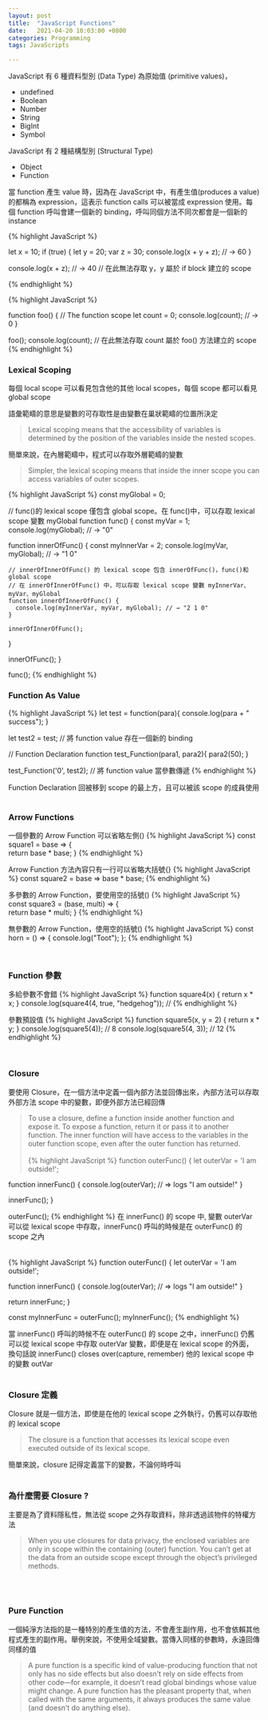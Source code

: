 ```yaml
---
layout: post
title:  "JavaScript Functions"
date:   2021-04-20 10:03:00 +0800
categories: Programming
tags: JavaScripts

---
```


JavaScript 有 6 種資料型別 (Data Type) 為原始值 (primitive values)，
- undefined
- Boolean
- Number
- String
- BigInt
- Symbol

JavaScript 有 2 種結構型別 (Structural Type)
- Object
- Function

當 function 產生 value 時，因為在 JavaScript 中，有產生值(produces a value)的都稱為 expression，這表示 function calls 可以被當成 expression 使用。每個 function 呼叫會建一個新的 binding，呼叫同個方法不同次都會是一個新的 instance
      

{% highlight JavaScript %}

let x = 10;
if (true) {
  let y = 20;
  var z = 30;
  console.log(x + y + z);
  // → 60
}

console.log(x + z); // → 40
// 在此無法存取 y，y 屬於 if block 建立的 scope

{% endhighlight %}

{% highlight JavaScript %}

function foo() {
  // The function scope
  let count = 0;
  console.log(count); // → 0
}

foo();
console.log(count); // 在此無法存取 count 屬於 foo() 方法建立的 scope
{% endhighlight %}
<br/>

### **Lexical Scoping**

每個 local scope 可以看見包含他的其他 local scopes，每個 scope 都可以看見 global scope

語彙範疇的意思是變數的可存取性是由變數在巢狀範疇的位置所決定
> Lexical scoping means that the accessibility of variables is determined by the position of the variables inside the nested scopes. 

簡單來說，在內層範疇中，程式可以存取外層範疇的變數
> Simpler, the lexical scoping means that inside the inner scope you can access variables of outer scopes.

{% highlight JavaScript %}
const myGlobal = 0;

// func()的 lexical scope 僅包含 global scope。在 func()中，可以存取 lexical scope 變數 myGlobal
function func() {
  const myVar = 1;
  console.log(myGlobal); // → "0"
    
  function innerOfFunc() {
    const myInnerVar = 2;
    console.log(myVar, myGlobal); // → "1 0"
    
    // innerOfInnerOfFunc() 的 lexical scope 包含 innerOfFunc()，func()和 global scope
    // 在 innerOfInnerOfFunc() 中，可以存取 lexical scope 變數 myInnerVar、myVar、myGlobal
    function innerOfInnerOfFunc() {
      console.log(myInnerVar, myVar, myGlobal); // → "2 1 0"
    }

    innerOfInnerOfFunc();
  }

  innerOfFunc();
}

func();
{% endhighlight %}
<br/>   

### **Function As Value**

{% highlight JavaScript %}
let test = function(para){
  console.log(para + " success");
}

let test2 = test; // 將 function value 存在一個新的 binding 

// Function Declaration
function test_Function(para1, para2){
  para2(50);
}

test_Function('0', test2); // 將 function value 當參數傳遞 
{% endhighlight %}

Function Declaration 回被移到 scope 的最上方，且可以被該 scope 的成員使用
<br><br/>

### **Arrow Functions**

一個參數的 Arrow Function 可以省略左側()
{% highlight JavaScript %}
const square1 = base => {  
  return base * base;
} 
{% endhighlight %}

Arrow Function 方法內容只有一行可以省略大括號{}
{% highlight JavaScript %}
const square2 = base =>  base * base;
{% endhighlight %}

多參數的 Arrow Function，要使用空的括號()
{% highlight JavaScript %}
const square3 = (base, multi) => {  
  return base * multi;
}
{% endhighlight %}

無參數的 Arrow Function，使用空的括號()
{% highlight JavaScript %}
const horn = () => {
  console.log("Toot");
}; 
{% endhighlight %}

<br/>   

### **Function 參數**

多給參數不會錯
{% highlight JavaScript %}
function square4(x) { return x * x; }
console.log(square4(4, true, "hedgehog")); // 
{% endhighlight %}

參數預設值
{% highlight JavaScript %}
function square5(x, y = 2) { return x * y; }
console.log(square5(4));  // 8
console.log(square5(4, 3)); // 12
{% endhighlight %}

<br/>   

### **Closure**

要使用 Closure，在一個方法中定義一個內部方法並回傳出來，內部方法可以存取外部方法 scope 中的變數，即便外部方法已經回傳
> To use a closure, define a function inside another function and expose it. To expose a function, return it or pass it to another function. The inner function will have access to the variables in the outer function scope, even after the outer function has returned. 
<br><br/>
{% highlight JavaScript %}
function outerFunc() {
  let outerVar = 'I am outside!';

  function innerFunc() {
    console.log(outerVar); // => logs "I am outside!"
  }

  innerFunc();
}

outerFunc();
{% endhighlight %}
在 innerFunc() 的 scope 中, 變數 outerVar 可以從 lexical scope 中存取，innerFunc() 呼叫的時候是在 outerFunc() 的 scope 之內  
<br><br/>
{% highlight JavaScript %}
function outerFunc() {
  let outerVar = 'I am outside!';

  function innerFunc() {
    console.log(outerVar); // => logs "I am outside!"
  }

  return innerFunc;
}

const myInnerFunc = outerFunc();
myInnerFunc();
{% endhighlight %}

當 innerFunc() 呼叫的時候不在 outerFunc() 的 scope 之中，innerFunc() 仍舊可以從 lexical scope 中存取 outerVar 變數，即便是在 lexical scope 的外面，換句話說 innerFunc() closes over(capture, remember) 他的 lexical scope 中的變數 outVar
<br><br/>
### **Closure 定義**

Closure 就是一個方法，即使是在他的 lexical scope 之外執行，仍舊可以存取他的 lexical scope
> The closure is a function that accesses its lexical scope even executed outside of its lexical scope.

簡單來說，closure 記得定義當下的變數，不論何時呼叫
<br><br/>
### **為什麼需要 Closure ?**
主要是為了資料隱私性，無法從 scope 之外存取資料，除非透過該物件的特權方法
> When you use closures for data privacy, the enclosed variables are only in scope within the containing (outer) function. You can’t get at the data from an outside scope except through the object’s privileged methods.
>
<br><br/>
### **Pure Function**

一個純淨方法指的是一種特別的產生值的方法，不會產生副作用，也不會依賴其他程式產生的副作用。舉例來說，不使用全域變數。當傳入同樣的參數時，永遠回傳同樣的值
>A pure function is a specific kind of value-producing function that not only has no side effects but also doesn’t rely on side effects from other code—for example, it doesn’t read global bindings whose value might change. A pure function has the pleasant property that, when called with the same arguments, it always produces the same value (and doesn’t do anything else).



